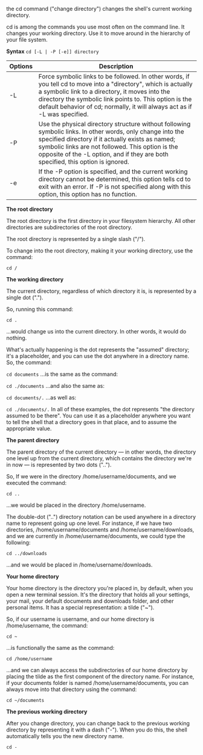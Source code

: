 the cd command ("change directory") changes the shell's current working directory.

cd is among the commands you use most often on the command line. It changes your working directory. Use it to move around in the hierarchy of your file system.

**Syntax**
`cd [-L | -P [-e]] directory`

Options| Description
-------|------------
-L	|Force symbolic links to be followed. In other words, if you tell cd to move into a "directory", which is actually a symbolic link to a directory, it moves into the directory the symbolic link points to. This option is the default behavior of cd; normally, it will always act as if -L was specified.
-P	|Use the physical directory structure without following symbolic links. In other words, only change into the specified directory if it actually exists as named; symbolic links are not followed. This option is the opposite of the -L option, and if they are both specified, this option is ignored.
-e	|If the -P option is specified, and the current working directory cannot be determined, this option tells cd to exit with an error. If -P is not specified along with this option, this option has no function.

**The root directory**

The root directory is the first directory in your filesystem hierarchy. All other directories are subdirectories of the root directory.

The root directory is represented by a single slash ("/").

To change into the root directory, making it your working directory, use the command:

`cd /`

**The working directory**

The current directory, regardless of which directory it is, is represented by a single dot (".").

So, running this command:

`cd .`

...would change us into the current directory. In other words, it would do nothing.

What's actually happening is the dot represents the "assumed" directory; it's a placeholder, and you can use the dot anywhere in a directory name. So, the command:

`cd documents`
...is the same as the command:

`cd ./documents`
...and also the same as:

`cd documents/.`
...as well as:

`cd ./documents/.`
In all of these examples, the dot represents "the directory assumed to be there". You can use it as a placeholder anywhere you want to tell the shell that a directory goes in that place, and to assume the appropriate value.

**The parent directory**

The parent directory of the current directory — in other words, the directory one level up from the current directory, which contains the directory we're in now — is represented by two dots ("..").

So, If we were in the directory /home/username/documents, and we executed the command:

`cd ..`

...we would be placed in the directory /home/username.

The double-dot ("..") directory notation can be used anywhere in a directory name to represent going up one level. For instance, if we have two directories, /home/username/documents and /home/username/downloads, and we are currently in /home/username/documents, we could type the following:

`cd ../downloads`

...and we would be placed in /home/username/downloads.

**Your home directory**

Your home directory is the directory you're placed in, by default, when you open a new terminal session. It's the directory that holds all your settings, your mail, your default documents and downloads folder, and other personal items. It has a special representation: a tilde ("~").

So, if our username is username, and our home directory is /home/username, the command:

`cd ~`

...is functionally the same as the command:

`cd /home/username`

...and we can always access the subdirectories of our home directory by placing the tilde as the first component of the directory name. For instance, if your documents folder is named /home/username/documents, you can always move into that directory using the command:

`cd ~/documents`

**The previous working directory**

After you change directory, you can change back to the previous working directory by representing it with a dash ("-"). When you do this, the shell automatically tells you the new directory name.

`cd -`